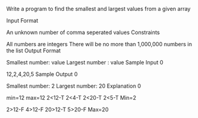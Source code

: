 Write a program to find the smallest and largest values from a given array

Input Format

An unknown number of comma seperated values
Constraints

All numbers are integers
There will be no more than 1,000,000 numbers in the list
Output Format

Smallest number: value
Largest number : value
Sample Input 0

12,2,4,20,5
Sample Output 0

Smallest number: 2
Largest number: 20
Explanation 0

min=12 max=12 2<12-T
2<4-T 2<20-T 2<5-T Min=2

2>12-F 4>12-F 20>12-T 5>20-F Max=20